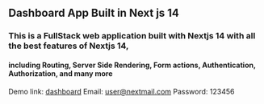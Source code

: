 ## Dashboard App Built in Next js 14
### This is a FullStack web application built with Nextjs 14 with all the best features of Nextjs 14,
#### including Routing, Server Side Rendering, Form actions, Authentication, Authorization, and many more


Demo link: [dashboard](https://dashboard-coral-kappa.vercel.app/dashboard/customers)
Email: user@nextmail.com
Password: 123456
